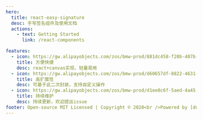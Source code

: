 ```yaml
---
hero:
  title: react-easy-signature
  desc: 手写签名组件及使用文档
  actions:
    - text: Getting Started
      link: /react-components

features:
  - icon: https://gw.alipayobjects.com/zos/bmw-prod/881dc458-f20b-407b-947a-95104b5ec82b/k79dm8ih_w144_h144.png
    title: 方便快捷
    desc: react+canvas实现，轻量易用
  - icon: https://gw.alipayobjects.com/zos/bmw-prod/d60657df-0822-4631-9d7c-e7a869c2f21c/k79dmz3q_w126_h126.png
    title: 高扩展性
    desc: 可基于此二次封装，支持自定义操作
  - icon: https://gw.alipayobjects.com/zos/bmw-prod/d1ee0c6f-5aed-4a45-a507-339a4bfe076c/k7bjsocq_w144_h144.png
    title: 持续维护
    desc: 持续更新，欢迎提出issue
footer: Open-source MIT Licensed | Copyright © 2020<br />Powered by [dumi](https://d.umijs.org)
---
```

